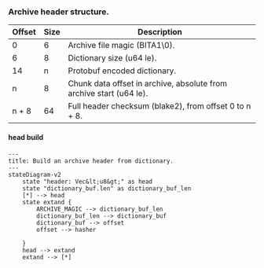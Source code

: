 ###  Archive header structure.

| Offset | Size | Description                                                         |
|--------|------|---------------------------------------------------------------------|
|      0 |    6 | Archive file magic (BITA1\0).                                       |
|      6 |    8 | Dictionary size (u64 le).                                           |
|     14 |    n | Protobuf encoded dictionary.                                        |
|      n |    8 | Chunk data offset in archive, absolute from archive start (u64 le). |
|  n + 8 |   64 | Full header checksum (blake2), from offset 0 to n + 8.              |



#### head build


```mermaid
---
title: Build an archive header from dictionary.
---
stateDiagram-v2
    state "header: Vec&lt;u8&gt;" as head
    state "dictionary_buf.len" as dictionary_buf_len
    [*] --> head
    state extand {
        ARCHIVE_MAGIC --> dictionary_buf_len
        dictionary_buf_len --> dictionary_buf
        dictionary_buf --> offset
        offset --> hasher
        
    }
    head --> extand
    extand --> [*]
```